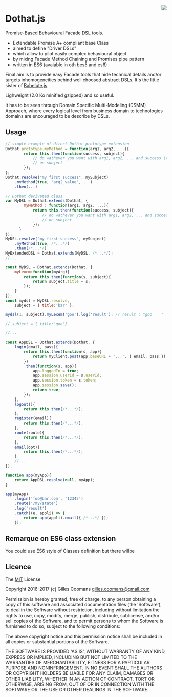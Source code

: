 <a href="https://promisesaplus.com/"><img src="https://promisesaplus.com/assets/logo-small.png" align="right" /></a>
# Dothat.js

Promise-Based Behavioural Facade DSL tools.

- Extendable Promise A+ compliant base Class
- aimed to define "Driver DSLs"
- which allow to pilot easily complex behavioural object
- by mixing Facade Method Chaining and Promises pipe pattern
- written in ES6 (avaiable in oth bes5 and es6)

Final aim is to provide easy Facade tools that hide technical details and/or targets inhomogeneities behind well choosed abstract DSLs.
It's the little sister of [Babelute.js](https://github.com/nomocas/babelute).

Lighweight (2.0 Ko minified gzipped) and so useful.

It has to be seen through Domain Specific Multi-Modeling (DSMM) Approach, where every logical level from business domain to technologies domains are encouraged to be describe by DSLs.


## Usage

```javascript
// simple example of direct Dothat prototype extension
Dothat.prototype.myMethod = function(arg1, arg2, ...){
		return this.then(function(success, subject){
			// do wathever you want with arg1, arg2, ... and success (the Promise piped value)
			// on subject
		});
};
Dothat.resolve("my first success", mySubject)
	.myMethod(true, "arg2_value", ...)
	.then(...)
```


```javascript
// Dothat derivated class
var MyDSL = Dothat.extends(Dothat, {
		myMethod : function(arg1, arg2, ...){
			return this.then(function(success, subject){
				// do wathever you want with arg1, arg2, ... and success (the Promise piped value)
			 	// on subject
		   	});
      }
});
MyDSL.resolve("my first success", mySubject)
	.myMethod(true, /*...*/) 
	.then(/*...*/)
MyExtendedDSL = Dothat.extends(MyDSL, /*...*/);
//...
```

```javascript
const MyDSL = Dothat.extends(Dothat, {
	myLexem:function(myArg){
		return this.then(function(s, subject){
			return subject.title = s;
		});
	}
});
const mydsl = MyDSL.resolve,
	subject = { title:'bar' };

mydsl(1, subject).myLexem('goo').log('result'); // result : "goo	"

// subject = { title:'goo'}

//...
```

```javascript
const AppDSL = Dothat.extends(Dothat, {
	login(email, pass){ 
		return this.then(function(s, app){
			return myClient.post(app.baseURI + '...', { email, pass })
		})
		.then(function(s, app){
			app.loggedIn = true;
			app.session.userId = s.userId;
			app.session.token = s.token;
			app.session.save();
			return true;
		});
	},
	logout(){
		return this.then(/*...*/);
	},
	register(email){
		return this.then(/*...*/);
	},
	route(route){
		return this.then(/*...*/);
	},
	email(opt){
		return this.then(/*...*/);
	}
	//...
});

function app(myApp){ 
	return AppDSL.resolve(null, myApp);
}

app(myApp)
	.login('foo@bar.com', '12345')
	.route('/my/state')
	.log('result')
	.catch((e, appli) => {
		return app(appli).email({ /*...*/ });
	});

```
## Remarque on ES6 class extension

You could use ES6 style of Classes definition but there willbe

## Licence

The [MIT](http://opensource.org/licenses/MIT) License

Copyright 2016-2017 (c) Gilles Coomans <gilles.coomans@gmail.com>

Permission is hereby granted, free of charge, to any person obtaining a copy of this software and associated documentation files (the 'Software'), to deal in the Software without restriction, including without limitation the rights to use, copy, modify, merge, publish, distribute, sublicense, and/or sell copies of the Software, and to permit persons to whom the Software is furnished to do so, subject to the following conditions:

The above copyright notice and this permission notice shall be included in all copies or substantial portions of the Software.

THE SOFTWARE IS PROVIDED 'AS IS', WITHOUT WARRANTY OF ANY KIND, EXPRESS OR IMPLIED, INCLUDING BUT NOT LIMITED TO THE WARRANTIES OF MERCHANTABILITY, FITNESS FOR A PARTICULAR PURPOSE AND NONINFRINGEMENT. IN NO EVENT SHALL THE AUTHORS OR COPYRIGHT HOLDERS BE LIABLE FOR ANY CLAIM, DAMAGES OR OTHER LIABILITY, WHETHER IN AN ACTION OF CONTRACT, TORT OR OTHERWISE, ARISING FROM, OUT OF OR IN CONNECTION WITH THE SOFTWARE OR THE USE OR OTHER DEALINGS IN THE SOFTWARE.
